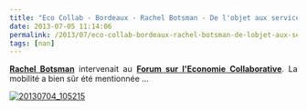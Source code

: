 ```yaml
---
title: "Eco Collab - Bordeaux - Rachel Botsman - De l'objet aux services"
date: 2013-07-05 11:14:06
permalink: /2013/07/eco-collab-bordeaux-rachel-botsman-de-lobjet-aux-services.html
tags: [nan]
---
```


<p style="text-align: justify"><strong><a href="https://twitter.com/rachelbotsman" target="_blank">Rachel Botsman</a></strong> intervenait au <strong><a href="http://www.bordeaux-economie-collaborative.org/" target="_blank">Forum sur l'Economie Collaborative</a></strong>. La mobilité a bien sûr été mentionnée ...</p> <p style="text-align: justify"> <a class="asset-img-link" href="https://gabrielplassat.github.io/transportsdufutur/wp-content/uploads/sites/6/old/6a0120a66d2ad4970b0192abe0c90a970d-pi.jpg"><img alt="20130704_105215" border="0" class="asset  asset-image at-xid-6a0120a66d2ad4970b0192abe0c90a970d image-full" src="/wp-content/uploads/sites/6/old/6a0120a66d2ad4970b0192abe0c90a970d-800wi.jpg" title="20130704_105215" /></a><br /><br /></p> <p> </p>
